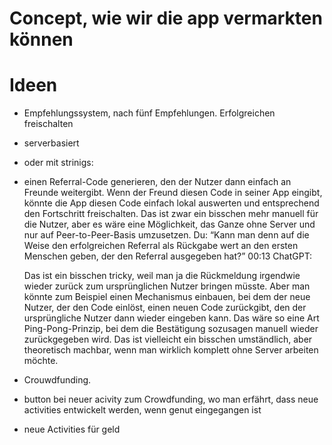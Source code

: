 Concept, wie wir die app vermarkten können
=====

# Ideen
- Empfehlungssystem, nach fünf Empfehlungen. Erfolgreichen freischalten
 - serverbasiert
 - oder mit strinigs:
  - einen Referral-Code generieren, den der Nutzer dann einfach an Freunde weitergibt. Wenn der Freund diesen Code in seiner App eingibt, könnte die App diesen Code einfach lokal auswerten und entsprechend den Fortschritt freischalten. Das ist zwar ein bisschen mehr manuell für die Nutzer, aber es wäre eine Möglichkeit, das Ganze ohne Server und nur auf Peer-to-Peer-Basis umzusetzen.
    Du:
    “Kann man denn auf die Weise den erfolgreichen Referral als Rückgabe wert an den ersten Menschen geben, der den Referral ausgegeben hat?”
    00:13
    ChatGPT:

    Das ist ein bisschen tricky, weil man ja die Rückmeldung irgendwie wieder zurück zum ursprünglichen Nutzer bringen müsste. Aber man könnte zum Beispiel einen Mechanismus einbauen, bei dem der neue Nutzer, der den Code einlöst, einen neuen Code zurückgibt, den der ursprüngliche Nutzer dann wieder eingeben kann. Das wäre so eine Art Ping-Pong-Prinzip, bei dem die Bestätigung sozusagen manuell wieder zurückgegeben wird. Das ist vielleicht ein bisschen umständlich, aber theoretisch machbar, wenn man wirklich komplett ohne Server arbeiten möchte.
- Crouwdfunding.
 - button bei neuer acivity zum Crowdfunding, wo man erfährt, dass neue activities entwickelt werden, wenn genut eingegangen ist
- neue Activities für geld
